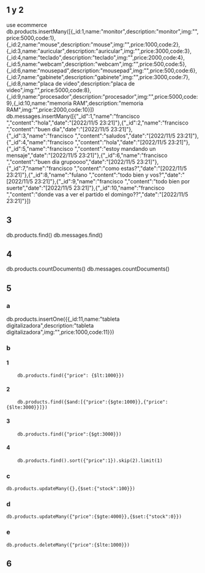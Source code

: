 ## 1 y 2
use ecommerce
db.products.insertMany([{_id:1,name:"monitor",description:"monitor",img:"",price:5000,code:1},{_id:2,name:"mouse",description:"mouse",img:"",price:1000,code:2},{_id:3,name:"auricular",description:"auricular",img:"",price:3000,code:3},{_id:4,name:"teclado",description:"teclado",img:"",price:2000,code:4},{_id:5,name:"webcam",description:"webcam",img:"",price:500,code:5},{_id:6,name:"mousepad",description:"mousepad",img:"",price:500,code:6},{_id:7,name:"gabinete",description:"gabinete",img:"",price:3000,code:7},{_id:8,name:"placa de video",description:"placa de video",img:"",price:5000,code:8},{_id:9,name:"procesador",description:"procesador",img:"",price:5000,code:9},{_id:10,name:"memoria RAM",description:"memoria RAM",img:"",price:2000,code:10}])
db.messages.insertMany([{"_id":1,"name":"francisco ","content":"hola","date":"[2022/11/5  23:21]"},{"_id":2,"name":"francisco ","content":"buen dia","date":"[2022/11/5  23:21]"},{"_id":3,"name":"francisco ","content":"saludos","date":"[2022/11/5  23:21]"},{"_id":4,"name":"francisco ","content":"hola","date":"[2022/11/5  23:21]"},{"_id":5,"name":"francisco ","content":"estoy mandando un mensaje","date":"[2022/11/5  23:21]"},{"_id":6,"name":"francisco ","content":"buen dia grupoooo","date":"[2022/11/5  23:21]"},{"_id":7,"name":"francisco ","content":"como estas?","date":"[2022/11/5  23:21]"},{"_id":8,"name":"fulano ","content":"todo bien y vos?","date":"[2022/11/5  23:21]"},{"_id":9,"name":"francisco ","content":"todo bien por suerte","date":"[2022/11/5  23:21]"},{"_id":10,"name":"francisco ","content":"donde vas a ver el partido el domingo??","date":"[2022/11/5  23:21]"}])
## 3
db.products.find()
db.messages.find()

## 4

db.products.countDocuments()
db.messages.countDocuments()

## 5

### a
db.products.insertOne({{_id:11,name:"tableta digitalizadora",description:"tableta digitalizadora",img:"",price:1000,code:11}})

### b

#### 1 
        db.products.find({"price": {$lt:1000}})
#### 2
        db.products.find({$and:[{"price":{$gte:1000}},{"price":{$lte:3000}}]})
#### 3
        db.products.find({"price":{$gt:3000}})
#### 4
        db.products.find().sort({"price":1}).skip(2).limit(1)

### c
    db.products.updateMany({},{$set:{"stock":100}})

### d
    db.products.updateMany({"price":{$gte:4000}},{$set:{"stock":0}})

### e
    db.products.deleteMany({"price":{$lte:1000}})

## 6